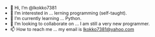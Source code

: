 - 👋 Hi, I’m @lkokko7381
- 👀 I’m interested in ... lerning programming (self-taught).
- 🌱 I’m currently learning ... Python.
- 💞️ I’m looking to collaborate on ... I am still a very new programmer.
- 📫 How to reach me ... my email is lkokko7381@yahoo.com

<!---
lkokko7381/lkokko7381 is a ✨ special ✨ repository because its `README.md` (this file) appears on your GitHub profile.
You can click the Preview link to take a look at your changes.
--->

